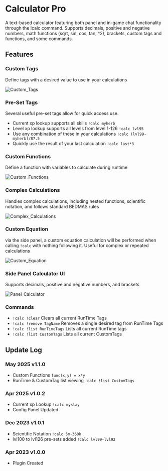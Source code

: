 # Calculator Pro
A text-based calculator featuring both panel and in-game chat functionality through the !calc command. 
Supports decimals, positive and negative numbers, math functions (sqrt, sin, cos, tan, ^2), brackets, custom tags and functions, and some commands.

## Features
### Custom Tags
Define tags with a desired value to use in your calculations

![Custom_Tags](https://i.imgur.com/X6Lc36R.png)


### Pre-Set Tags
Several useful pre-set tags allow for quick access use.
- Current xp lookup supports all skills `!calc myherb`
- Level xp lookup supports all levels from level 1-126 `!calc lvl95`
- Use any combination of these in your calculations `!calc (lvl99-myherb)/87.5`
- Quickly use the result of your last calculation `!calc last*3`

### Custom Functions
Define a function with variables to calculate during runtime

![Custom_Functions](https://i.imgur.com/lZf0EFP.png)


### Complex Calculations
Handles complex calculations, including nested functions, scientific notation, and follows standard BEDMAS rules

![Complex_Calculations](https://i.imgur.com/3MjeC1N.png)


### Custom Equation
via the side panel, a custom equation calculation will be performed when calling `!calc` with nothing following it. Useful for complex
or repeated calculations

![Custom_Equation](https://i.imgur.com/Kv8QWno.png)


### Side Panel Calculator UI
Supports decimals, positive and negative numbers, and brackets

![Panel_Calculator](https://i.imgur.com/E6dHKyn.png)


### Commands
- `!calc !clear` Clears all current RunTime Tags
- `!calc !remove TagName` Removes a single desired tag from RunTime Tags
- `!calc !list RunTimeTags` Lists all current RunTime tags
- `!calc !list CustomTags` Lists all current CustomTags




## Update Log
### May 2025  v1.1.0
- Custom Functions `func(x,y) = x*y`
- RunTime & CustomTag list viewing `!calc !list CustomTags`

### Apr 2025  v1.0.2
- Current xp Lookup   `!calc myslay`
- Config Panel Updated

### Dec 2023  v1.0.1
- Scientific Notation `!calc 5m-360k`
- lvl100 to lvl126 pre-sets added  `!calc lvl99-lvl92`

### Apr 2023  v1.0.0
- Plugin Created